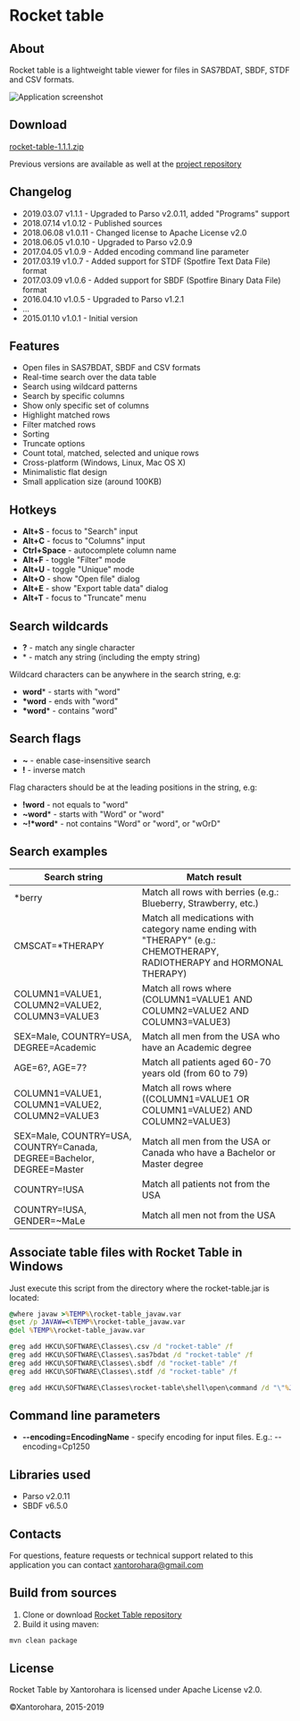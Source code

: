# Rocket table

## About
Rocket table is a lightweight table viewer for files in SAS7BDAT, SBDF, STDF and CSV formats.

![Application screenshot](https://xantorohara.github.io/rocket-table/screenshot.png)

## Download
[rocket-table-1.1.1.zip](https://xantorohara.github.io/rocket-table/rocket-table-1.1.1.zip)

Previous versions are available as well at the 
[project repository](https://github.com/xantorohara/rocket-table/tree/master/docs)

## Changelog
* 2019.03.07 v1.1.1 - Upgraded to Parso v2.0.11, added "Programs" support
* 2018.07.14 v1.0.12 - Published sources
* 2018.06.08 v1.0.11 - Changed license to Apache License v2.0
* 2018.06.05 v1.0.10 - Upgraded to Parso v2.0.9
* 2017.04.05 v1.0.9  - Added encoding command line parameter
* 2017.03.19 v1.0.7  - Added support for STDF (Spotfire Text Data File) format
* 2017.03.09 v1.0.6  - Added support for SBDF (Spotfire Binary Data File) format
* 2016.04.10 v1.0.5  - Upgraded to Parso v1.2.1
* ...
* 2015.01.10 v1.0.1  -  Initial version

## Features
* Open files in SAS7BDAT, SBDF and CSV formats
* Real-time search over the data table
* Search using wildcard patterns
* Search by specific columns
* Show only specific set of columns
* Highlight matched rows
* Filter matched rows
* Sorting
* Truncate options
* Count total, matched, selected and unique rows
* Cross-platform (Windows, Linux, Mac OS X)
* Minimalistic flat design
* Small application size (around 100KB)

## Hotkeys

* **Alt+S** - focus to "Search" input
* **Alt+C** - focus to "Columns" input
* **Ctrl+Space** - autocomplete column name
* **Alt+F** - toggle "Filter" mode
* **Alt+U** - toggle "Unique" mode
* **Alt+O** - show "Open file" dialog
* **Alt+E** - show "Export table data" dialog
* **Alt+T** - focus to "Truncate" menu

## Search wildcards
* **?** -  match any single character
* \* -  match any string (including the empty string)

Wildcard characters can be anywhere in the search string, e.g:

* **word*** -  starts with "word"
* **\*word** -  ends with "word"
* **\*word*** -  contains "word"


## Search flags
* **~** - enable case-insensitive search
* **!** - inverse match

Flag characters should be at the leading positions in the string, e.g:

* **!word** - not equals to "word"
* **~word*** - starts with "Word" or "word"
* **~!\*word*** - not contains "Word" or "word", or "wOrD"


## Search examples
| Search string | Match result |
|---------------|--------------|
|\*berry | Match all rows with berries (e.g.: Blueberry, Strawberry, etc.)|
|CMSCAT=\*THERAPY | Match all medications with category name ending with "THERAPY" (e.g.: CHEMOTHERAPY, RADIOTHERAPY and HORMONAL THERAPY)|
|COLUMN1=VALUE1, COLUMN2=VALUE2, COLUMN3=VALUE3 | Match all rows where (COLUMN1=VALUE1 AND COLUMN2=VALUE2 AND COLUMN3=VALUE3)|
|SEX=Male, COUNTRY=USA, DEGREE=Academic | Match all men from the USA who have an Academic degree|
|AGE=6?, AGE=7? | Match all patients aged 60-70 years old (from 60 to 79)|
|COLUMN1=VALUE1, COLUMN1=VALUE2, COLUMN2=VALUE3 | Match all rows where ((COLUMN1=VALUE1 OR COLUMN1=VALUE2) AND COLUMN2=VALUE3)|
|SEX=Male, COUNTRY=USA, COUNTRY=Canada, DEGREE=Bachelor, DEGREE=Master | Match all men from the USA or Canada who have a Bachelor or Master degree|
|COUNTRY=!USA | Match all patients not from the USA|
|COUNTRY=!USA, GENDER=~MaLe | Match all men not from the USA|

## Associate table files with Rocket Table in Windows

Just execute this script from the directory where the rocket-table.jar is located:

```cmd
@where javaw >%TEMP%\rocket-table_javaw.var
@set /p JAVAW=<%TEMP%\rocket-table_javaw.var
@del %TEMP%\rocket-table_javaw.var

@reg add HKCU\SOFTWARE\Classes\.csv /d "rocket-table" /f
@reg add HKCU\SOFTWARE\Classes\.sas7bdat /d "rocket-table" /f
@reg add HKCU\SOFTWARE\Classes\.sbdf /d "rocket-table" /f
@reg add HKCU\SOFTWARE\Classes\.stdf /d "rocket-table" /f

@reg add HKCU\SOFTWARE\Classes\rocket-table\shell\open\command /d "\"%JAVAW%\" -jar \"%~dp0rocket-table.jar\" \"%%1\"" /f
```

## Command line parameters
* **--encoding=EncodingName** - specify encoding for input files. E.g.: --encoding=Cp1250

## Libraries used
- Parso v2.0.11
- SBDF v6.5.0


## Contacts
For questions, feature requests or technical support related to this application you can contact
[xantorohara@gmail.com](mailto:xantorohara@gmail.com)

## Build from sources

1. Clone or download [Rocket Table repository](https://github.com/xantorohara/rocket-table)
2. Build it using maven:
```bash
mvn clean package
```

## License
Rocket Table by Xantorohara is licensed under Apache License v2.0.

&copy;Xantorohara, 2015-2019
